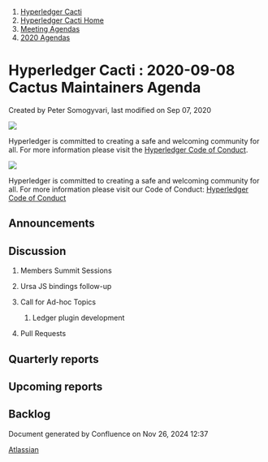 1. [Hyperledger Cacti](index.html)
2. [Hyperledger Cacti Home](Hyperledger-Cacti-Home_20414469.html)
3. [Meeting Agendas](Meeting-Agendas_20414488.html)
4. [2020 Agendas](2020-Agendas_20414504.html)

# Hyperledger Cacti : 2020-09-08 Cactus Maintainers Agenda

Created by Peter Somogyvari, last modified on Sep 07, 2020

![](https://wiki.hyperledger.org/download/attachments/2392771/welcome.png?version=2&modificationDate=1572450107000&api=v2)

Hyperledger is committed to creating a safe and welcoming community for all. For more information please visit the [Hyperledger Code of Conduct](https://lf-hyperledger.atlassian.net/wiki/spaces/HYP/pages/19595281/Hyperledger+Code+of+Conduct).

![](https://wiki.hyperledger.org/download/attachments/29034696/Antitrustnotice.png?version=1&modificationDate=1581695654000&api=v2)

Hyperledger is committed to creating a safe and welcoming community for all. For more information please visit our Code of Conduct: [Hyperledger Code of Conduct](https://lf-hyperledger.atlassian.net/wiki/spaces/HYP/pages/19595281/Hyperledger+Code+of+Conduct)

## Announcements

## Discussion

1. Members Summit Sessions
2. Ursa JS bindings follow-up
3. Call for Ad-hoc Topics
   
   1. Ledger plugin development
4. Pull Requests

## Quarterly reports

## Upcoming reports

## Backlog

Document generated by Confluence on Nov 26, 2024 12:37

[Atlassian](http://www.atlassian.com/)
